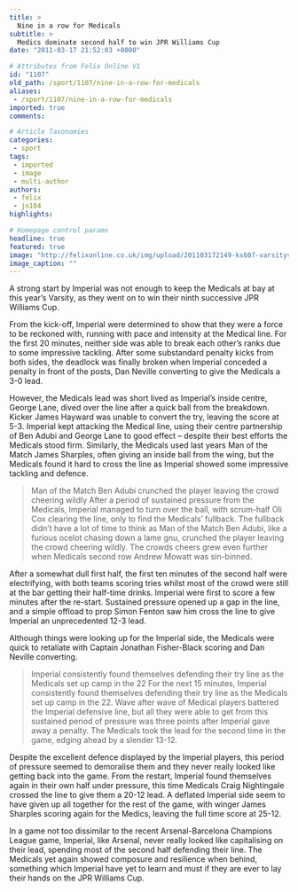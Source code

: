 ```yaml
---
title: >
  Nine in a row for Medicals
subtitle: >
  Medics dominate second half to win JPR Williams Cup
date: "2011-03-17 21:52:03 +0000"

# Attributes from Felix Online V1
id: "1107"
old_path: /sport/1107/nine-in-a-row-for-medicals
aliases:
 - /sport/1107/nine-in-a-row-for-medicals
imported: true
comments:

# Article Taxonomies
categories:
 - sport
tags:
 - imported
 - image
 - multi-author
authors:
 - felix
 - jn104
highlights:

# Homepage control params
headline: true
featured: true
image: "http://felixonline.co.uk/img/upload/201103172149-ks607-varsityv.jpg"
image_caption: ""
---
```


A strong start by Imperial was not enough to keep the Medicals at bay at this year’s Varsity, as they went on to win their ninth successive JPR Williams Cup.

From the kick-off, Imperial were determined to show that they were a force to be reckoned with, running with pace and intensity at the Medical line. For the first 20 minutes, neither side was able to break each other’s ranks due to some impressive tackling. After some substandard penalty kicks from both sides, the deadlock was finally broken when Imperial conceded a penalty in front of the posts, Dan Neville converting to give the Medicals a 3-0 lead.

However, the Medicals lead was short lived as Imperial’s inside centre, George Lane, dived over the line after a quick ball from the breakdown. Kicker James Hayward was unable to convert the try, leaving the score at 5-3. Imperial kept attacking the Medical line, using their centre partnership of Ben Adubi and George Lane to good effect – despite their best efforts the Medicals stood firm. Similarly, the Medicals used last years Man of the Match James Sharples, often giving an inside ball from the wing, but the Medicals found it hard to cross the line as Imperial showed some impressive tackling and defence.
> Man of the Match Ben Adubi crunched the player leaving the crowd cheering wildly
After a period of sustained pressure from the Medicals, Imperial managed to turn over the ball, with scrum-half Oli Cox clearing the line, only to find the Medicals’ fullback. The fullback didn’t have a lot of time to think as Man of the Match Ben Adubi, like a furious ocelot chasing down a lame gnu, crunched the player leaving the crowd cheering wildly. The crowds cheers grew even further when Medicals second row Andrew Mowatt was sin-binned.

After a somewhat dull first half, the first ten minutes of the second half were electrifying, with both teams scoring tries whilst most of the crowd were still at the bar getting their half-time drinks. Imperial were first to score a few minutes after the re-start. Sustained pressure opened up a gap in the line, and a simple offload to prop Simon Fenton saw him cross the line to give Imperial an unprecedented 12-3 lead.

Although things were looking up for the Imperial side, the Medicals were quick to retaliate with Captain Jonathan Fisher-Black scoring and Dan Neville converting.
> Imperial consistently found themselves defending their try line as the Medicals set up camp in the 22
For the next 15 minutes, Imperial consistently found themselves defending their try line as the Medicals set up camp in the 22. Wave after wave of Medical players battered the Imperial defensive line, but all they were able to get from this sustained period of pressure was three points after Imperial gave away a penalty. The Medicals took the lead for the second time in the game, edging ahead by a slender 13-12.

Despite the excellent defence displayed by the Imperial players, this period of pressure seemed to demoralise them and they never really looked like getting back into the game. From the restart, Imperial found themselves again in their own half under pressure, this time Medicals Craig Nightingale crossed the line to give them a 20-12 lead. A deflated Imperial side seem to have given up all together for the rest of the game, with winger James Sharples scoring again for the Medics, leaving the full time score at 25-12.

In a game not too dissimilar to the recent Arsenal-Barcelona Champions League game, Imperial, like Arsenal, never really looked like capitalising on their lead, spending most of the second half defending their line. The Medicals yet again showed composure and resilience when behind, something which Imperial have yet to learn and must if they are ever to lay their hands on the JPR Williams Cup.
